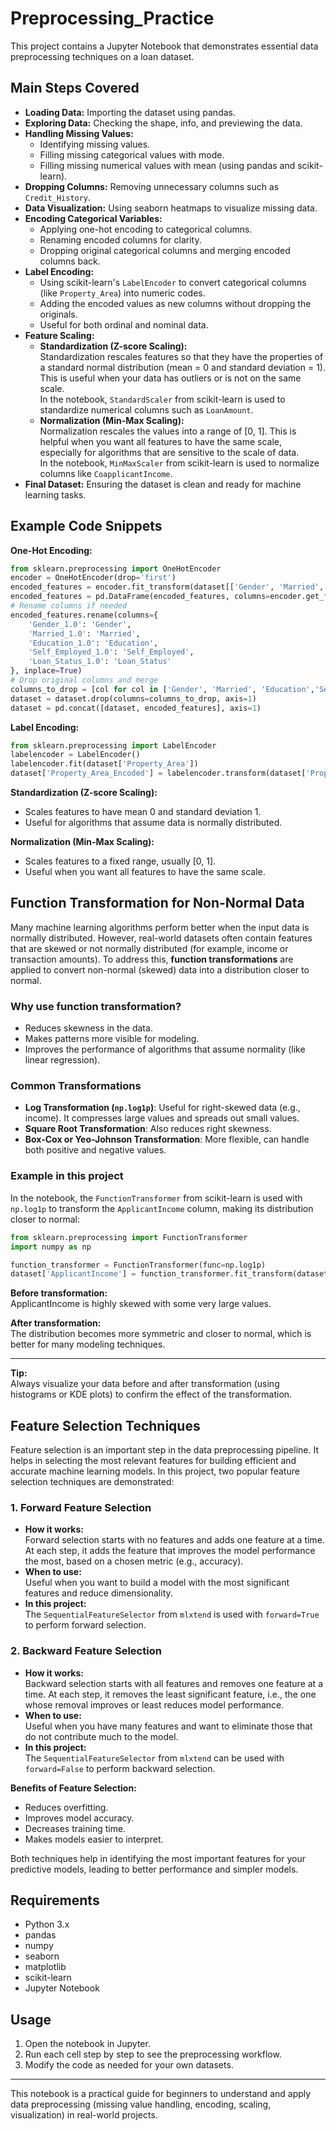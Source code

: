# Preprocessing_Practice

This project contains a Jupyter Notebook that demonstrates essential data preprocessing techniques on a loan dataset.

## Main Steps Covered

- **Loading Data:** Importing the dataset using pandas.
- **Exploring Data:** Checking the shape, info, and previewing the data.
- **Handling Missing Values:** 
  - Identifying missing values.
  - Filling missing categorical values with mode.
  - Filling missing numerical values with mean (using pandas and scikit-learn).
- **Dropping Columns:** Removing unnecessary columns such as `Credit_History`.
- **Data Visualization:** Using seaborn heatmaps to visualize missing data.
- **Encoding Categorical Variables:** 
  - Applying one-hot encoding to categorical columns.
  - Renaming encoded columns for clarity.
  - Dropping original categorical columns and merging encoded columns back.
- **Label Encoding:** 
  - Using scikit-learn's `LabelEncoder` to convert categorical columns (like `Property_Area`) into numeric codes.
  - Adding the encoded values as new columns without dropping the originals.
  - Useful for both ordinal and nominal data.
- **Feature Scaling:**  
  - **Standardization (Z-score Scaling):**  
    Standardization rescales features so that they have the properties of a standard normal distribution (mean = 0 and standard deviation = 1). This is useful when your data has outliers or is not on the same scale.  
    In the notebook, `StandardScaler` from scikit-learn is used to standardize numerical columns such as `LoanAmount`.
  - **Normalization (Min-Max Scaling):**  
    Normalization rescales the values into a range of [0, 1]. This is helpful when you want all features to have the same scale, especially for algorithms that are sensitive to the scale of data.  
    In the notebook, `MinMaxScaler` from scikit-learn is used to normalize columns like `CoapplicantIncome`.
- **Final Dataset:** Ensuring the dataset is clean and ready for machine learning tasks.

## Example Code Snippets

**One-Hot Encoding:**
```python
from sklearn.preprocessing import OneHotEncoder
encoder = OneHotEncoder(drop='first')
encoded_features = encoder.fit_transform(dataset[['Gender', 'Married', 'Education','Self_Employed','Loan_Status']]).toarray()
encoded_features = pd.DataFrame(encoded_features, columns=encoder.get_feature_names_out())
# Rename columns if needed
encoded_features.rename(columns={
    'Gender_1.0': 'Gender',
    'Married_1.0': 'Married',
    'Education_1.0': 'Education',
    'Self_Employed_1.0': 'Self_Employed',
    'Loan_Status_1.0': 'Loan_Status'
}, inplace=True)
# Drop original columns and merge
columns_to_drop = [col for col in ['Gender', 'Married', 'Education','Self_Employed','Loan_Status'] if col in dataset.columns]
dataset = dataset.drop(columns=columns_to_drop, axis=1)
dataset = pd.concat([dataset, encoded_features], axis=1)
```

**Label Encoding:**
```python
from sklearn.preprocessing import LabelEncoder
labelencoder = LabelEncoder()
labelencoder.fit(dataset['Property_Area'])
dataset['Property_Area_Encoded'] = labelencoder.transform(dataset['Property_Area'])
```

**Standardization (Z-score Scaling):**
- Scales features to have mean 0 and standard deviation 1.
- Useful for algorithms that assume data is normally distributed.

**Normalization (Min-Max Scaling):**
- Scales features to a fixed range, usually [0, 1].
- Useful when you want all features to have the same scale.

## Function Transformation for Non-Normal Data

Many machine learning algorithms perform better when the input data is normally distributed. However, real-world datasets often contain features that are skewed or not normally distributed (for example, income or transaction amounts). To address this, **function transformations** are applied to convert non-normal (skewed) data into a distribution closer to normal.

### Why use function transformation?
- Reduces skewness in the data.
- Makes patterns more visible for modeling.
- Improves the performance of algorithms that assume normality (like linear regression).

### Common Transformations
- **Log Transformation (`np.log1p`)**: Useful for right-skewed data (e.g., income). It compresses large values and spreads out small values.
- **Square Root Transformation**: Also reduces right skewness.
- **Box-Cox or Yeo-Johnson Transformation**: More flexible, can handle both positive and negative values.

### Example in this project
In the notebook, the `FunctionTransformer` from scikit-learn is used with `np.log1p` to transform the `ApplicantIncome` column, making its distribution closer to normal:

```python
from sklearn.preprocessing import FunctionTransformer
import numpy as np

function_transformer = FunctionTransformer(func=np.log1p)
dataset['ApplicantIncome'] = function_transformer.fit_transform(dataset[['ApplicantIncome']])
```

**Before transformation:**  
ApplicantIncome is highly skewed with some very large values.

**After transformation:**  
The distribution becomes more symmetric and closer to normal, which is better for many modeling techniques.

---

**Tip:**  
Always visualize your data before and after transformation (using histograms or KDE plots) to confirm the effect of the transformation.

## Feature Selection Techniques

Feature selection is an important step in the data preprocessing pipeline. It helps in selecting the most relevant features for building efficient and accurate machine learning models. In this project, two popular feature selection techniques are demonstrated:

### 1. Forward Feature Selection
- **How it works:**  
  Forward selection starts with no features and adds one feature at a time. At each step, it adds the feature that improves the model performance the most, based on a chosen metric (e.g., accuracy).
- **When to use:**  
  Useful when you want to build a model with the most significant features and reduce dimensionality.
- **In this project:**  
  The `SequentialFeatureSelector` from `mlxtend` is used with `forward=True` to perform forward selection.

### 2. Backward Feature Selection
- **How it works:**  
  Backward selection starts with all features and removes one feature at a time. At each step, it removes the least significant feature, i.e., the one whose removal improves or least reduces model performance.
- **When to use:**  
  Useful when you have many features and want to eliminate those that do not contribute much to the model.
- **In this project:**  
  The `SequentialFeatureSelector` from `mlxtend` can be used with `forward=False` to perform backward selection.

**Benefits of Feature Selection:**
- Reduces overfitting.
- Improves model accuracy.
- Decreases training time.
- Makes models easier to interpret.

Both techniques help in identifying the most important features for your predictive models, leading to better performance and simpler models.

## Requirements

- Python 3.x
- pandas
- numpy
- seaborn
- matplotlib
- scikit-learn
- Jupyter Notebook

## Usage

1. Open the notebook in Jupyter.
2. Run each cell step by step to see the preprocessing workflow.
3. Modify the code as needed for your own datasets.

---

This notebook is a practical guide for beginners to understand and apply data preprocessing (missing value handling, encoding, scaling, visualization) in real-world projects.